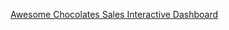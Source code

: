 [Awesome Chocolates Sales Interactive Dashboard](https://github.com/21A91A1221/ChocoSales-Dashboard/blob/main/Demo.mp4)


